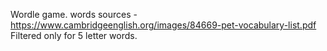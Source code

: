 Wordle game.
words sources - https://www.cambridgeenglish.org/images/84669-pet-vocabulary-list.pdf
Filtered only for 5 letter words.
